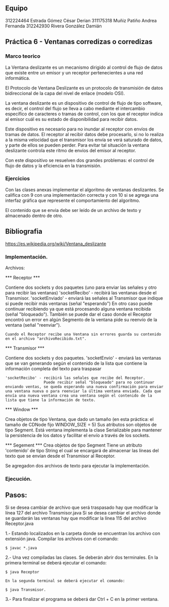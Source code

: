 ## Equipo
312224464 Estrada Gómez César Derian
311175318 Muñiz Patiño Andrea Fernanda
312242930 Rivera González Damián

## Práctica 6 - Ventanas corredizas o corredizas

### Marco teorico
La Ventana deslizante es un mecanismo dirigido al control de flujo de datos que existe entre un emisor y un receptor pertenecientes a una red informática.

El Protocolo de Ventana Deslizante es un protocolo de transmisión de datos bidireccional de la capa del nivel de enlace (modelo OSI).

La ventana deslizante es un dispositivo de control de flujo de tipo software, es decir, el control del flujo se lleva a cabo mediante el intercambio específico de caracteres o tramas de control, con los que el receptor indica al emisor cuál es su estado de disponibilidad para recibir datos.

Este dispositivo es necesario para no inundar al receptor con envíos de tramas de datos. El receptor al recibir datos debe procesarlo, si no lo realiza a la misma velocidad que el transmisor los envía se verá saturado de datos, y parte de ellos se pueden perder. Para evitar tal situación la ventana deslizante controla este ritmo de envíos del emisor al receptor.

Con este dispositivo se resuelven dos grandes problemas: el control de flujo de datos y la eficiencia en la transmisión.

### Ejercicios
Con las clases anexas implementar el algoritmo de ventanas deslizantes. Se califica con 9 con una implementación correcta y con 10 si se agrega una interfaz gráfica que represente el comportamiento del algoritmo.

El contenido que se envia debe ser leído de un archivo de texto y almacenado dentro de otro.

## Bibliografia
https://es.wikipedia.org/wiki/Ventana_deslizante

### Implementación.

Archivos:

*** Receptor ***

Contiene dos sockets y dos paquetes (uno para enviar las señales y otro para recibir las ventanas)
	'socketRecibo' - recibirá las ventanas desde el Transmisor.
	'socketEnviado' - enviará las señales al Transmisor que indique si puede recibir más ventanas (señal "esperando")
					  En otro caso puede continuar recibiendo ya que está procesando alguna ventana recibida (señal "bloqueado").
					  También se puede dar el caso donde el Receptor encontró un error en algún Segmento de la ventana pide su reenvío de la ventana (señal "reenviar").

	Cuando el Receptor recibe una Ventana sin errores guarda su contenido en el archivo "archivoRecibido.txt".

*** Transmisor ***

Contiene dos sockets y dos paquetes.
	'socketEnvio' - enviará las ventanas que se van generando según el contenido de la lista que contiene la información 					completa del texto para traspasar

	'socketRecibo' - recibirá las señales que recibe del Receptor.
				     Puede recibir señal "bloqueado" para no continuar enviando ventas, se queda esperando una nueva confirmación para enviar una ventana nueva o para reenviar la última ventana enviada. Cada que envía una nueva ventana crea una ventana según el contenido de la lista que tiene la información de texto.

*** Window ***

Crea objetos de tipo Ventana, que dado un tamaño (en esta práctica: el tamaño de CDNode fijo WINDOW_SIZE  = 5)
Sus atributos son objetos de tipo Segment.
Está ventana implementa la clase Serializable para mantener la persistencia de los datos y facilitar el envío a través de los sockets.

*** Segement ***
Crea objetos de tipo Segment
Tiene un atributo 'contenido' de tipo String el cual se encargará de almacenar las líneas del texto que se envían desde el Transmisor al Receptor.

Se agregadon dos archivos de texto para ejecutar la implementación.

### Ejecución.

## Pasos:

Si se desea cambiar de archivo que será traspasado hay que modificar la línea 127 del archivo Transmisor.java
Si se desea cambiar el archivo donde se guardarán las ventanas hay que modificar la línea 115 del archivo Receptor.java 

1.- Estando localizados en la carpeta donde se encuentran los archivo con extensión java. Compilar los archivos con el comando:

	$ javac *.java

2.- Una vez compiladas las clases. Se deberán abrir dos terminales.
	En la primera terminal se deberá ejecutar el comando:

	$ java Receptor

	En la segunda terminal se deberá ejecutar el comando:

	$ java Transmisor.

3.- Para finalizar el programa se deberá dar Ctrl + C en la primer ventana.
